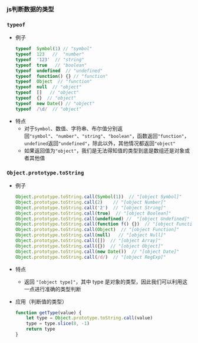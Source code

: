 ### js判断数据的类型
### `typeof`
- 例子
    ```js
    typeof  Symbol(1) // "symbol"
    typeof  123   //  "number"
    typeof  '123'  // "string"
    typeof  true   // "boolean"
    typeof  undefined  // "undefined"
    typeof  function() {} // "function"
    typeof  Object  // "function"
    typeof  null  // "object"
    typeof  []   // "object"
    typeof  {}  // "object"
    typeof  new Date() // "object"
    typeof  /\d/  // "object"
    ```
- 特点
    - 对于`Symbol`、数值、字符串、布尔值分别返回`"symbol"`、`"number"`、`"string"`、`"boolean"`，函数返回`"function"`，`undefined`返回`"undefined"`，除此以外，其他情况都返回`"object"`
    - 如果返回值为`"object"`，我们是无法得知值的类型到底是数组还是对象或者其他值

### `Object.prototype.toString`
- 例子
    ```js
    Object.prototype.toString.call(Symbol(1))  // "[object Symbol]"
    Object.prototype.toString.call(2)    // "[object Number]"
    Object.prototype.toString.call('2')  // "[object String]"
    Object.prototype.toString.call(true)  // "[object Boolean]"
    Object.prototype.toString.call(undefined) //  "[object Undefined]"
    Object.prototype.toString.call(function f() {})  // "[object Function]"
    Object.prototype.toString.call(Object)  // "[object Function]"
    Object.prototype.toString.call(null)   // "[object Null]"
    Object.prototype.toString.call([])  // "[object Array]"
    Object.prototype.toString.call({})  // "[object Object]"
    Object.prototype.toString.call(new Date())  // "[object Date]"
    Object.prototype.toString.call(/d/)  // "[object RegExp]"
    ```
- 特点
    - 返回 `"[object type]"`，其中 type 是对象的类型，因此我们可以利用这一点进行准确的类型判断

- 应用（判断值的类型）
    ```js
    function getType(value) {
        let type = Object.prototype.toString.call(value)
        type = type.slice(8, -1)
        return type
    }
    ```
